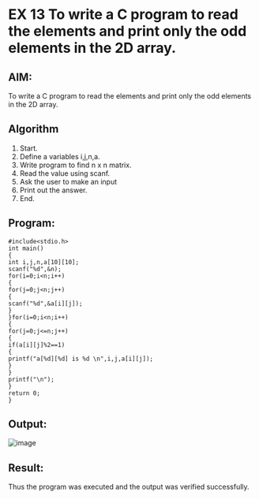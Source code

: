 # EX 13 To write a C program to read the elements and print only the odd elements in the 2D array.
## AIM:
To write a C program to read the elements and print only the odd elements in the 2D array.

## Algorithm
1. Start. 
2. Define a variables i,j,n,a. 
3. Write program to find n x n matrix. 
4. Read the value using scanf. 
5. Ask the user to make an input 
6. Print out the answer. 
7. End.    

## Program:
```
#include<stdio.h> 
int main() 
{ 
int i,j,n,a[10][10]; 
scanf("%d",&n); 
for(i=0;i<n;i++) 
{ 
for(j=0;j<n;j++) 
{ 
scanf("%d",&a[i][j]); 
} 
}for(i=0;i<n;i++) 
{ 
for(j=0;j<=n;j++) 
{ 
if(a[i][j]%2==1) 
{ 
printf("a[%d][%d] is %d \n",i,j,a[i][j]); 
} 
} 
printf("\n"); 
} 
return 0; 
}
```

## Output:
![image](https://github.com/user-attachments/assets/a7a4bda7-4898-40f2-ace5-fed774f524ab)




## Result:
Thus the program was executed and the output was verified successfully.
